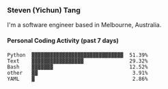 ### Steven (Yichun) Tang

I'm a software engineer based in Melbourne, Australia.

#### Personal Coding Activity (past 7 days)
```
Python  ▓▓▓▓▓▓▓▓▓▓▓▓▓▓▓▓▓▓▓▓▓▓▓▓▓▓▓▓▓▓  51.39%
Text    ▓▓▓▓▓▓▓▓▓▓▓▓▓▓▓▓▓               29.32%
Bash    ▓▓▓▓▓▓▓                         12.52%
other   ▓▓                               3.91%
YAML    ▓                                2.86%
```
